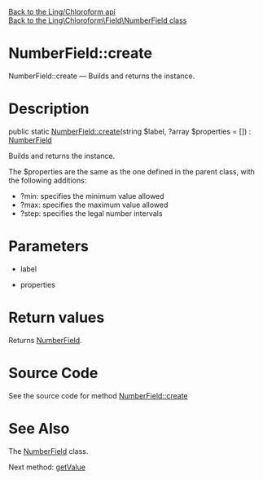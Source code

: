 [Back to the Ling/Chloroform api](https://github.com/lingtalfi/Chloroform/blob/master/doc/api/Ling/Chloroform.md)<br>
[Back to the Ling\Chloroform\Field\NumberField class](https://github.com/lingtalfi/Chloroform/blob/master/doc/api/Ling/Chloroform/Field/NumberField.md)


NumberField::create
================



NumberField::create — Builds and returns the instance.




Description
================


public static [NumberField::create](https://github.com/lingtalfi/Chloroform/blob/master/doc/api/Ling/Chloroform/Field/NumberField/create.md)(string $label, ?array $properties = []) : [NumberField](https://github.com/lingtalfi/Chloroform/blob/master/doc/api/Ling/Chloroform/Field/NumberField.md)




Builds and returns the instance.

The $properties are the same as the one defined in the parent class,
with the following additions:

- ?min: specifies the minimum value allowed
- ?max: specifies the maximum value allowed
- ?step: specifies the legal number intervals




Parameters
================


- label

    

- properties

    


Return values
================

Returns [NumberField](https://github.com/lingtalfi/Chloroform/blob/master/doc/api/Ling/Chloroform/Field/NumberField.md).








Source Code
===========
See the source code for method [NumberField::create](https://github.com/lingtalfi/Chloroform/blob/master/Field/NumberField.php#L29-L33)


See Also
================

The [NumberField](https://github.com/lingtalfi/Chloroform/blob/master/doc/api/Ling/Chloroform/Field/NumberField.md) class.

Next method: [getValue](https://github.com/lingtalfi/Chloroform/blob/master/doc/api/Ling/Chloroform/Field/NumberField/getValue.md)<br>

